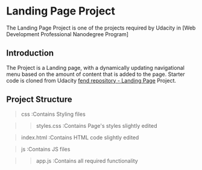 
# Landing Page Project

The Landing Page Project is one of the projects required by Udacity in [Web Development Professional Nanodegree  Program]






## Introduction

The Project is a Landing page, with a dynamically updating navigational menu based on the amount of content that is added to the page.
Starter code is cloned from Udacity [fend repository - Landing Page](https://github.com/udacity/fend/tree/refresh-2019/projects/landing-pages) Project.


## Project Structure

> css           :Contains Styling files 

>> styles.css   :Contains Page's styles slightly edited

> index.html    :Contains HTML code slightly edited

> js             :Contains JS files

>> app.js       :Contains all required functionality



